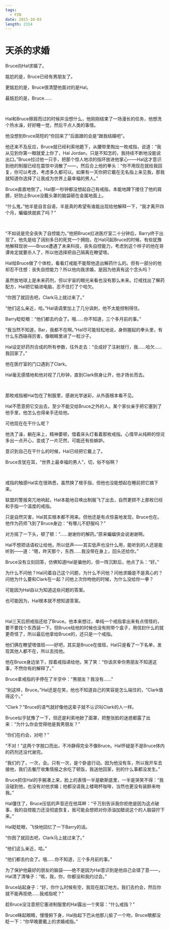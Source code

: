 ```yaml
---
tags:
  - FIN
date: 2021-10-03
length: 2314
---
```


# 天杀的求婚

Bruce向Hal求婚了。

尴尬的是，Bruce已经有男朋友了。

更尴尬的是，Bruce很清楚他面对的是Hal。

最尴尬的是，Bruce……

<br>

Hal和Bruce擦肩而过的时候并没想什么，他刚刚结束了一场漫长的任务，他想洗个热水澡，好好睡一觉，然后干点人类的事情。

他没想到Bruce简短的“你回来了”后面跟的会是“跟我结婚吧”。

他还来不及反应，Bruce就已经利索地跪下，从腰带里掏出一枚戒指，说道：“我从见到你第一眼就爱上你了，Hal Jordan，只是不知怎的，我持续不断地没能说出口。”Bruce拉过他一只手，把那个惊人地凉的指环放进他掌心——Hal这才意识到他的制服已经在震惊中消散了——，然后合上他的拳头：“你不用现在就给我回复，你可以考虑，考虑多久都可以。如果有一天你把它戴在无名指上来见我，那我就知道你选择了让我成为世界上最幸福的男人。”

Bruce直直地倒了。Hal那一秒钟都没想起自己有戒指，本能地蹲下搂住了他的肩膀，好防止Bruce没戴头罩的脑袋砸在金属地面上。

“什么鬼，”他半是自言自语，半是真的希望有谁能出现给他解释一下，“我才离开四个月，蝙蝠侠就疯了吗？”

<br>

“不如说是完全丧失了自控能力。”他把Bruce扛进医疗室二十分钟后，Barry终于出现了。他先是给了阔别多日的死党一个拥抱，在Hal问起Bruce的时候，有些犹豫地解释现状——Bruce遭遇了未来科技，丧失自控能力，考虑到这个样子的他在哥谭肯定就要杀人了，所以他选择把自己隔离在瞭望塔。

Hal给Bruce做了个体检，看看灯戒能不能帮他造出解药什么的。但有一部分的他却忍不住想：丧失自控能力？所以他向我求婚，是因为他真有这个念头吗？

虽然放地球上是未来药剂，但以宇宙的眼光来看也没有那么未来。灯戒找出了解药配方，Hal把它输进电脑，忍不住打了个哈欠。

“你困了就回去吧，Clark马上就过来了。”

“他们这么亲近，哈。”Hal语调里加上了几分讽刺，他不太能控制得住。

Barry眨眨眼：“他们都去约会了。哦……你不知道，三个多月前的事。”

“我当然不知道，Bar，我都不在啊。”Hal尽可能轻松地说，身侧握起的拳头里，有什么东西硌得厉害，像眼睛里进了一粒沙子。

Hal设定好药剂合成的所有参数，往外走去：“合成好了注射就行，我……哈欠……我回家了。”

他在医疗室的门口遇到了Clark。

Hal毫无感情地和他对视了几秒钟，直到Clark侧身让开，他才扬长而去。

<br>

那枚戒指被Hal包在了制服里，感谢光学迷彩，从外面根本看不见。

Hal不愿意把它交出去，至少不能交给Bruce之外的人。某个家伙亲手把它塞到了他手里，他怎么也得亲手还给他。

可他现在在干什么呢？

他洗了澡，躺在床上，精神萎顿，借着床头灯看着那枚戒指。心情早从纯粹的惊诧多出一点开心，变成了一片茫然，可能还有些嫉妒。

意识到自己在干什么的时候，Hal已经把它戴上了。

Bruce言犹在耳，“世界上最幸福的男人”，切，俗不俗啊？

<br>

戒指的触感Hal实在很熟悉，虽然换了根手指，但他也没能想起在睡前把它摘下来。

联盟的警报突兀地响起，Hal本能地召唤出制服飞了出去，自然更顾不上那枚已经和手指一个温度的戒指。

只是自然灾害，Hal其实根本都不用来。但他还是有点惊喜地发现，Bruce也在。他作为药师飞到了Bruce身边：“有哪儿不舒服吗？”

对方摇了一下头，顿了顿：“……谢谢你的解药。”原来蝙蝠侠会说谢谢啊。

Hal不想把话语权让给他，所以低声——其实低声也没什么用，能听到的人还是能听到——道：“嗯，昨天那个，东西……我没带在身上，回头还给你。”

Bruce没有立刻回答，仿佛知道Hal是骗他的，但一阵沉默后，他点了头：“好。”

为什么不问他？Hal问着自己这个问题，为什么不问他？问他求婚是不是真心的？问他为什么要和Clark在一起？问他上次你吻他的时候，为什么没给你一拳？

可能因为Hal自以为知道这些问题的答案。

也可能因为，Hal根本就不想知道答案。

<br>

Hal三天后把戒指还给了Bruce。他本来想过，单纯一个戒指拿出来有点怪怪的，要不要找个东西装一下。但Bruce给他的时候也没有附带个盒子，用信封什么的就更奇怪了，所以最后他拿给Bruce的，还只是一个戒指。

他们俩在瞭望塔值班——好吧，其实是Bruce在值班，Hal只是看了一下名单，发现其他人都不在，所以去找他。

他在Bruce身边坐下，捏着戒指递给他，笑了笑：“你该庆幸你男朋友不知道这事，不然你有的解释了。”

Bruce拿戒指的手停在了半空中：“男朋友？我没有……”

“别这样，Bruce。”Hal还是在笑，他也不知道自己的笑容是怎么端住的，“Clark值得这个。”

“Clark？”Bruce的语气就好像他这辈子就不认识叫Clark的人一样。

Bruce似乎犹豫了一下，但还是利索地掀了面罩，把整张脸的迷惑都露了出来：“为什么你会觉得他是我男朋友？”

“你们在约会，对吧？”

“不对！”这两个字脱口而出，不冷静得完全不像Bruce。Hal怀疑是不是Bruce体内的药剂还没代谢完。

“我们约了，一次，会。只有一次，是个卧底行动。因为他没有车，所以我开车去接他，我们去餐厅收集情报之余吃了顿饭，我送他回家，别的什么事都没发生。”

Bruce抓住Hal的手腕凑上来，脸上的表情一半是歇斯底里，一半是哭笑不得：“我没碰到他，也没有对他求婚；他都没请我上楼喝杯咖啡，当然也更没有装醉来吻我。”

Hal僵住了，Bruce压低的声音还在他耳畔：“千万别告诉我你拒绝是因为这点破事，我的自控能力还没彻底恢复，我可能会想把对你添油加醋说这个的人脑袋拧下来。”

Hal眨眨眼，飞快地回忆了一下Barry的话。

“你困了就回去吧，Clark马上就过来了。”

“他们这么亲近，哈。”

“他们都去约会了。哦……你不知道，三个多月前的事。”

为了保护他最好的朋友的脑袋——绝不是因为Hal意识到是他自己会错了意——，Hal清了清嗓子：“咳，我，你，你都没和我约过会。”

Bruce站起身子：“好，你什么时候有空，我现在就订地方。我们去约会，然后你就不能再拒绝……我戒指呢？”

趁Bruce没注意把它塞进制服里的Hal露出一个笑容：“什么戒指？”

Bruce眯起眼睛，慢慢俯下身，Hal抬起下巴从他那儿偷了一个吻，Bruce眼都没眨一下：“你早晚要戴上的求婚戒指。”
